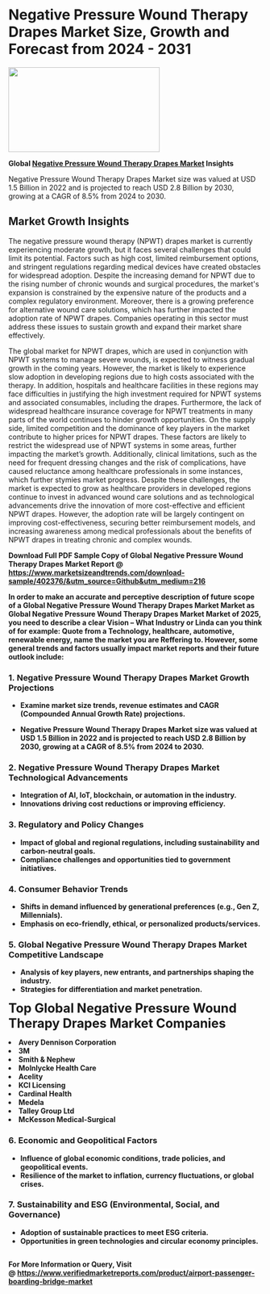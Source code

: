 <H1>Negative Pressure Wound Therapy Drapes Market Size, Growth and Forecast from 2024 - 2031</H1><img class="aligncenter size-medium wp-image-584254" src="https://thirdeyenews.in/wp-content/uploads/2024/09/Global-Market-Research-300x168.jpeg" alt="" width="300" height="168" /><p><strong>Global&nbsp;<a href="https://www.marketsizeandtrends.com/download-sample/402376/&amp;utm_source=Github&utm_medium=216">Negative Pressure Wound Therapy Drapes Market</a> Insights</strong></p><p>Negative Pressure Wound Therapy Drapes Market size was valued at USD 1.5 Billion in 2022 and is projected to reach USD 2.8 Billion by 2030, growing at a CAGR of 8.5% from 2024 to 2030.</p><p><h2>Market Growth Insights</h2> <p>The negative pressure wound therapy (NPWT) drapes market is currently experiencing moderate growth, but it faces several challenges that could limit its potential. Factors such as high cost, limited reimbursement options, and stringent regulations regarding medical devices have created obstacles for widespread adoption. Despite the increasing demand for NPWT due to the rising number of chronic wounds and surgical procedures, the market's expansion is constrained by the expensive nature of the products and a complex regulatory environment. Moreover, there is a growing preference for alternative wound care solutions, which has further impacted the adoption rate of NPWT drapes. Companies operating in this sector must address these issues to sustain growth and expand their market share effectively.</p> <p><strong></strong></p> <p>The global market for NPWT drapes, which are used in conjunction with NPWT systems to manage severe wounds, is expected to witness gradual growth in the coming years. However, the market is likely to experience slow adoption in developing regions due to high costs associated with the therapy. In addition, hospitals and healthcare facilities in these regions may face difficulties in justifying the high investment required for NPWT systems and associated consumables, including the drapes. Furthermore, the lack of widespread healthcare insurance coverage for NPWT treatments in many parts of the world continues to hinder growth opportunities. On the supply side, limited competition and the dominance of key players in the market contribute to higher prices for NPWT drapes. These factors are likely to restrict the widespread use of NPWT systems in some areas, further impacting the market’s growth. Additionally, clinical limitations, such as the need for frequent dressing changes and the risk of complications, have caused reluctance among healthcare professionals in some instances, which further stymies market progress. Despite these challenges, the market is expected to grow as healthcare providers in developed regions continue to invest in advanced wound care solutions and as technological advancements drive the innovation of more cost-effective and efficient NPWT drapes. However, the adoption rate will be largely contingent on improving cost-effectiveness, securing better reimbursement models, and increasing awareness among medical professionals about the benefits of NPWT drapes in treating chronic and complex wounds.</p> <p><strong></p><p><span class=""><strong>Download Full PDF Sample Copy of Global Negative Pressure Wound Therapy Drapes Market Report</strong> @ <a href="https://www.marketsizeandtrends.com/download-sample/402376/&amp;utm_source=Github&utm_medium=216" target="_blank">https://www.marketsizeandtrends.com/download-sample/402376/&amp;utm_source=Github&utm_medium=216</a></span></p><p>In order to make an accurate and perceptive description of future scope of a Global&nbsp;Negative Pressure Wound Therapy Drapes Market Market as Global&nbsp;Negative Pressure Wound Therapy Drapes Market Market of 2025, you need to describe a clear Vision &ndash; What Industry or Linda can you think of for example: Quote from a Technology, healthcare, automotive, renewable energy, name the market you are Reffering to. However, some general trends and factors usually impact market reports and their future outlook include:</p><h3>1.&nbsp;<strong>Negative Pressure Wound Therapy Drapes Market Growth Projections</strong></h3><ul><li>Examine market size trends, revenue estimates and CAGR (Compounded Annual Growth Rate) projections.</li><li><p>Negative Pressure Wound Therapy Drapes Market size was valued at USD 1.5 Billion in 2022 and is projected to reach USD 2.8 Billion by 2030, growing at a CAGR of 8.5% from 2024 to 2030.</p></li></ul><h3>2.&nbsp;<strong>Negative Pressure Wound Therapy Drapes Market Technological Advancements</strong></h3><ul><li>Integration of AI, IoT, blockchain, or automation in the industry.</li><li>Innovations driving cost reductions or improving efficiency.</li></ul><h3>3.&nbsp;<strong>Regulatory and Policy Changes</strong></h3><ul><li>Impact of global and regional regulations, including sustainability and carbon-neutral goals.</li><li>Compliance challenges and opportunities tied to government initiatives.</li></ul><h3>4.&nbsp;<strong>Consumer Behavior Trends</strong></h3><ul><li>Shifts in demand influenced by generational preferences (e.g., Gen Z, Millennials).</li><li>Emphasis on eco-friendly, ethical, or personalized products/services.</li></ul><h3>5.&nbsp;<strong>Global Negative Pressure Wound Therapy Drapes Market Competitive Landscape</strong></h3><ul><li>Analysis of key players, new entrants, and partnerships shaping the industry.</li><li>Strategies for differentiation and market penetration.</li></ul><p data-pm-slice="1 1 []"><span style="color: inherit; font-family: inherit; font-size: 25px;">Top Global Negative Pressure Wound Therapy Drapes Market Companies</span></p><div class="" data-test-id=""><p><li>Avery Dennison Corporation</li><li> 3M</li><li> Smith & Nephew</li><li> Molnlycke Health Care</li><li> Acelity</li><li> KCI Licensing</li><li> Cardinal Health</li><li> Medela</li><li> Talley Group Ltd</li><li> McKesson Medical-Surgical</li></p></div><h3>6.&nbsp;<strong>Economic and Geopolitical Factors</strong></h3><ul><li>Influence of global economic conditions, trade policies, and geopolitical events.</li><li>Resilience of the market to inflation, currency fluctuations, or global crises.</li></ul><h3>7.&nbsp;<strong>Sustainability and ESG (Environmental, Social, and Governance)</strong></h3><ul><li>Adoption of sustainable practices to meet ESG criteria.</li><li>Opportunities in green technologies and circular economy principles.</li></ul><h2><strong style="font-size: 14px;">For More Information or Query, Visit @&nbsp;</strong><a style="background-color: #ffffff; font-size: 14px;" href="https://www.marketsizeandtrends.com/report/negative-pressure-wound-therapy-drapes-market/" target="_blank">https://www.verifiedmarketreports.com/product/airport-passenger-boarding-bridge-market</a></h2>
